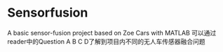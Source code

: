 # Sensorfusion
A basic sensor-fusion project based on Zoe Cars with MATLAB
可以通过reader中的Question A B C D了解到项目内不同的无人车传感器融合问题
